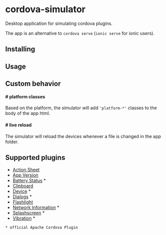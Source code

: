 # cordova-simulator

Desktop application for simulating cordova plugins.

The app is an alternative to `cordova serve` (`ionic serve` for ionic users).

## Installing

## Usage

## Custom behavior

#### # platform classes

Based on the platform, the simulator will add `'platform-*'` classes to the body of the app html.

#### # live reload

The simulator will reload the devices whenever a file is changed in the app folder.

## Supported plugins

- [Action Sheet](https://github.com/EddyVerbruggen/cordova-plugin-actionsheet)
- [App Version](https://github.com/whiteoctober/cordova-plugin-app-version)
- [Battery Status](https://github.com/apache/cordova-plugin-battery-status) *
- [Clipboard](https://github.com/VersoSolutions/CordovaClipboard)
- [Device](https://github.com/apache/cordova-plugin-device) *
- [Dialogs](https://github.com/apache/cordova-plugin-dialogs) *
- [Flashlight](https://github.com/EddyVerbruggen/Flashlight-PhoneGap-Plugin)
- [Network Information](https://github.com/apache/cordova-plugin-network-information) *
- [Splashscreen](https://github.com/apache/cordova-plugin-splashscreen) *
- [Vibration](https://github.com/apache/cordova-plugin-vibration) *

`* official Apache Cordova Plugin`
